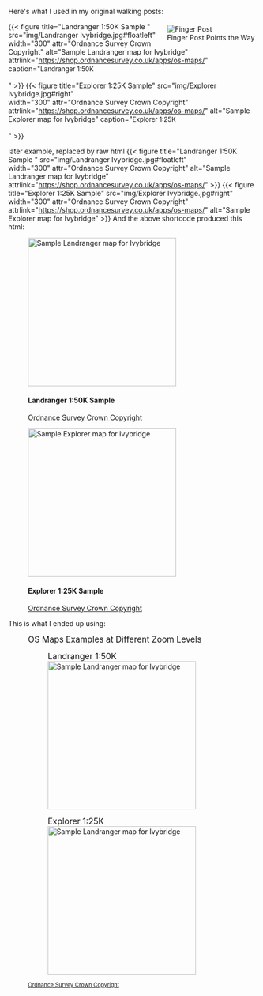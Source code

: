 Here's what I used in my original walking posts:
<figure style="float: right;margin:5px 5px 8px 5px">
  <img  src="/img/finger_pointer.png" alt="Finger Post" >
  <figcaption>Finger Post Points the Way</figcaption>
</figure> 


{{< figure 
  title="Landranger 1:50K Sample "
  src="img/Landranger Ivybridge.jpg#floatleft"  
  width="300" attr="Ordnance Survey Crown Copyright"
  alt="Sample Landranger map for Ivybridge"
  attrlink="https://shop.ordnancesurvey.co.uk/apps/os-maps/"
  caption="<font size=2>Landranger 1:50K </font><br><br>" >}}
{{< figure 
  title="Explorer 1:25K Sample"
  src="img/Explorer Ivybridge.jpg#right"  
  width="300"  attr="Ordnance Survey Crown Copyright"
  attrlink="https://shop.ordnancesurvey.co.uk/apps/os-maps/"
  alt="Sample Explorer map for Ivybridge"
  caption="<font size=2>Explorer 1:25K </font><br><br>" >}}
  
later example, replaced by raw html
{{< figure 
  title="Landranger 1:50K Sample "
  src="img/Landranger Ivybridge.jpg#floatleft"  
  width="300" attr="Ordnance Survey Crown Copyright"
  alt="Sample Landranger map for Ivybridge"
  attrlink="https://shop.ordnancesurvey.co.uk/apps/os-maps/" >}}
{{< figure 
  title="Explorer 1:25K Sample"
  src="img/Explorer Ivybridge.jpg#right"  
  width="300"  attr="Ordnance Survey Crown Copyright"
  attrlink="https://shop.ordnancesurvey.co.uk/apps/os-maps/"
  alt="Sample Explorer map for Ivybridge" >}}
And the above shortcode produced this html:
<p><figure>
    <img src="img/Landranger%20Ivybridge.jpg#floatleft"
         alt="Sample Landranger map for Ivybridge" width="300"/> <figcaption>
            <h4>Landranger 1:50K Sample </h4><p>
                    <a href="https://shop.ordnancesurvey.co.uk/apps/os-maps/">Ordnance Survey Crown Copyright</a></p>
        </figcaption>
</figure>

<figure>
    <img src="img/Explorer%20Ivybridge.jpg#right"
         alt="Sample Explorer map for Ivybridge" width="300"/> <figcaption>
            <h4>Explorer 1:25K Sample</h4><p>
                    <a href="https://shop.ordnancesurvey.co.uk/apps/os-maps/">Ordnance Survey Crown Copyright</a></p>
        </figcaption>
</figure>
  
This is what I ended up using:
<figure>
  <figcaption style="font-size:1.2em">OS Maps Examples at Different Zoom Levels</figcaption>
  <figure>
    <figcaption style="font-size:1.2em">Landranger 1:50K</figcaption> 
    <img src="img/Landranger Ivybridge.jpg#floatleft"
    width="300" attr="Ordnance Survey Crown Copyright"
    alt="Sample Landranger map for Ivybridge"  >
  </figure>
  <figure>
    <figcaption style="font-size:1.2em">Explorer 1:25K</figcaption>
    <img src="img/Explorer Ivybridge.jpg#right"
    width="300" attr="Ordnance Survey Crown Copyright"
    alt="Sample Landranger map for Ivybridge" >
  </figure>
    <figcaption style="color:gray;font-size:0.8em;"><a href="https://shop.ordnancesurvey.co.uk/apps/os-maps/">Ordnance Survey Crown Copyright</a></figcaption>
</figure>
      